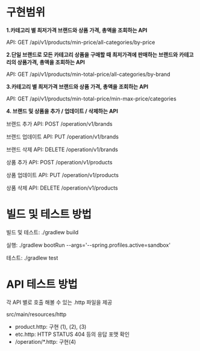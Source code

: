 # 구현범위

**1.카테고리 별 최저가격 브랜드와 상품 가격, 총액을 조회하는 API**

API: GET /api/v1/products/min-price/all-categories/by-price


**2.단일 브랜드로 모든 카테고리 상품을 구매할 때 최저가격에 판매하는 브랜드와 카테고리의 상품가격, 총액을 조회하는 API**

API: GET /api/v1/products/min-total-price/all-categories/by-brand

**3.카테고리 별 최저가격 브랜드와 상품 가격, 총액을 조회하는 API**

API: GET /api/v1/products/min-total-price/min-max-price/categories

**4. 브랜드 및 상품을 추가 / 업데이트 / 삭제하는 API**

브랜드 추가 API: POST /operation/v1/brands

브랜드 업데이트 API: PUT /operation/v1/brands

브랜드 삭제 API: DELETE /operation/v1/brands

상품 추가 API: POST /operation/v1/products

상품 업데이트 API: PUT /operation/v1/products

상품 삭제 API: DELETE /operation/v1/products

# 빌드 및 테스트 방법

빌드 및 테스트: ./gradlew build

실행: ./gradlew bootRun --args='--spring.profiles.active=sandbox'

테스트: ./gradlew test

# API 테스트 방법
각 API 별로 호출 해볼 수 있는 .http 파일을 제공


src/main/resources/http
- product.http: 구현 (1), (2), (3)
- etc.http: HTTP STATUS 404 등의 응답 포맷 확인
- /operation/*.http: 구현(4)